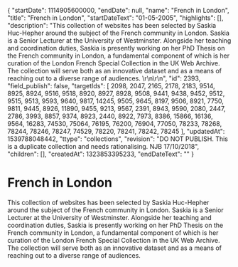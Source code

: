 {
  "startDate": 1114905600000, 
  "endDate": null, 
  "name": "French in London", 
  "title": "French in London", 
  "startDateText": "01-05-2005", 
  "highlights": [], 
  "description": "This collection of websites has been selected by Saskia Huc-Hepher around the subject of the French community in London. Saskia is a Senior Lecturer at the University of Westminster. Alongside her teaching and coordination duties, Saskia is presently working on her PhD Thesis on the French community in London, a fundamental component of which is her curation of the London French Special Collection in the UK Web Archive. The collection will serve both as an innovative dataset and as a means of reaching out to a diverse range of audiences. \r\n\r\n", 
  "id": 2393, 
  "field_publish": false, 
  "targetIds": [
    2098, 
    2047, 
    2165, 
    2178, 
    2183, 
    9514, 
    8925, 
    8924, 
    9516, 
    9518, 
    8920, 
    8927, 
    8928, 
    9508, 
    9441, 
    9438, 
    9452, 
    9512, 
    9515, 
    9513, 
    9593, 
    9640, 
    9817, 
    14245, 
    9505, 
    9645, 
    8197, 
    9506, 
    8921, 
    7750, 
    9811, 
    9445, 
    8926, 
    11890, 
    9455, 
    9213, 
    9567, 
    2391, 
    8943, 
    9590, 
    2080, 
    2447, 
    2786, 
    3993, 
    8857, 
    9374, 
    8923, 
    2440, 
    8922, 
    7973, 
    8386, 
    15866, 
    16136, 
    9564, 
    16283, 
    74530, 
    75064, 
    76195, 
    76200, 
    76904, 
    77050, 
    78233, 
    78268, 
    78244, 
    78246, 
    78247, 
    74529, 
    78220, 
    78241, 
    78242, 
    78245
  ], 
  "updatedAt": 1539788048442, 
  "ttype": "collections", 
  "revision": "DO NOT PUBLISH. This is a duplicate collection and needs rationalising. NJB 17/10/2018", 
  "children": [], 
  "createdAt": 1323853395233, 
  "endDateText": ""
}

# French in London

This collection of websites has been selected by Saskia Huc-Hepher around the subject of the French community in London. Saskia is a Senior Lecturer at the University of Westminster. Alongside her teaching and coordination duties, Saskia is presently working on her PhD Thesis on the French community in London, a fundamental component of which is her curation of the London French Special Collection in the UK Web Archive. The collection will serve both as an innovative dataset and as a means of reaching out to a diverse range of audiences. 

